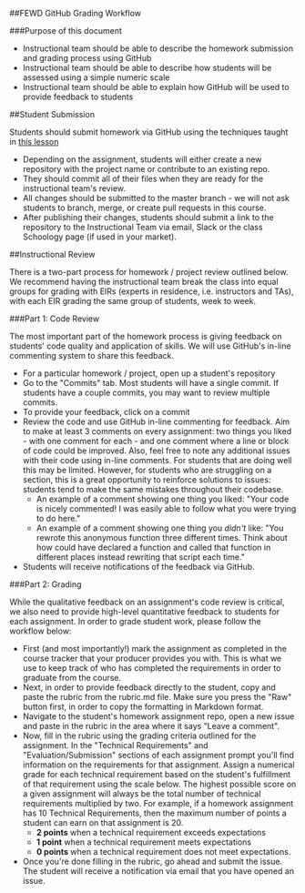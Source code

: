 ##FEWD GitHub Grading Workflow

###Purpose of this document

- Instructional team should be able to describe the homework submission and grading process using GitHub
- Instructional team should be able to describe how students will be assessed using a simple numeric scale
- Instructional team should be able to explain how GitHub will be used to provide feedback to students

##Student Submission

Students should submit homework via GitHub using the techniques taught in [this lesson](README.md)

* Depending on the assignment, students will either create a new repository with the project name or contribute to an existing repo. 
* They should commit all of their files when they are ready for the instructional team's review.
* All changes should be submitted to the master branch - we will not ask students to branch, merge, or create pull requests in this course. 
* After publishing their changes, students should submit a link to the repository to the Instructional Team via email, Slack or the class Schoology page (if used in your market). 

##Instructional Review

There is a two-part process for homework / project review outlined below. We recommend having the instructional team break the class into equal groups for grading with EIRs (experts in residence, i.e. instructors and TAs), with each EIR grading the same group of students, week to week.

###Part 1: Code Review

The most important part of the homework process is giving feedback on students' code quality and application of skills. We will use GitHub's in-line commenting system to share this feedback.

* For a particular homework / project, open up a student's repository
* Go to the "Commits" tab. Most students will have a single commit. If students have a couple commits, you may want to review multiple commits. 
* To provide your feedback, click on a commit
* Review the code and use GitHub in-line commenting for feedback. Aim to make at least 3 comments on every assignment: two things you liked - with one comment for each - and one comment where a line or block of code could be improved. Also, feel free to note any additional issues with their code using in-line comments. For students that are doing well this may be limited. However, for students who are struggling on a section, this is a great opportunity to reinforce solutions to issues: students tend to make the same mistakes throughout their codebase.
    - An example of a comment showing one thing you liked: "Your code is nicely commented!  I was easily able to follow what you were trying to do here."
    - An example of a comment showing one thing you *didn't* like: "You rewrote this anonymous function three different times.  Think about how could have declared a function and called that function in different places instead rewriting that script each time."
* Students will receive notifications of the feedback via GitHub.


###Part 2: Grading

While the qualitative feedback on an assignment's code review is critical, we also need to provide high-level quantitative feedback to students for each assignment. In order to grade student work, please follow the workflow below:

* First (and most importantly!) mark the assignment as completed in the course tracker that your producer provides you with. This is what we use to keep track of who has completed the requirements in order to graduate from the course.
* Next, in order to provide feedback directly to the student, copy and paste the rubric from the rubric.md file. Make sure you press the "Raw" button first, in order to copy the formatting in Markdown format.
* Navigate to the student's homework assignment repo, open a new issue and paste in the rubric in the area where it says "Leave a comment".
* Now, fill in the rubric using the grading criteria outlined for the assignment. In the "Technical Requirements" and "Evaluation/Submission" sections of each assignment prompt you'll find information on the requirements for that assignment. Assign a numerical grade for each technical requirement based on the student's fulfillment of that requirement using the scale below. The highest possible score on a given assignment will always be the total number of technical requirements multiplied by two. For example, if a homework assignment has 10 Technical Requirements, then the maximum number of points a student can earn on that assignment is 20.
  * __2 points__ when a technical requirement exceeds expectations
  * __1 point__ when a technical requirement meets expectations
  * __0 points__ when a technical requirement does not meet expectations.
* Once you're done filling in the rubric, go ahead and submit the issue. The student will receive a notification via email that you have opened an issue.